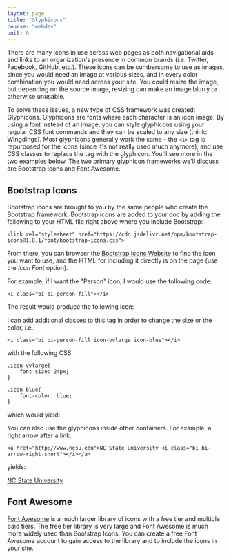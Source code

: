 ```yaml
---
layout: page
title: "Glyphicons"
course: "webdev"
unit: 6
---
```

There are many icons in use across web pages as both navigational aids and links to an organization's presence in common brands (i.e. Twitter, Facebook, GitHub, etc.). These icons can be cumbersome to use as images, since you would need an image at various sizes, and in every color combination you would need across your site. You could resize the image, but depending on the source image, resizing can make an image blurry or otherwise unusable.

To solve these issues, a new type of CSS framework was created: Glyphicons. Glyphicons are fonts where each character is an icon image. By using a font instead of an image, you can style glyphicons using your regular CSS font commands and they can be scaled to any size (think: Wingdings). Most glyphicons generally work the same - the ```<i>``` tag is repurposed for the icons (since it's not really used much anymore), and use CSS classes to replace the tag with the glyphicon. You'll see more in the two examples below. The two primary glyphicon frameworks we'll discuss are Bootstrap Icons and Font Awesome.

## Bootstrap Icons
Bootstrap icons are brought to you by the same people who create the Bootstrap framework. Bootstrap icons are added to your doc by adding the following to your HTML file right above where you include Bootstrap:

	<link rel="stylesheet" href="https://cdn.jsdelivr.net/npm/bootstrap-icons@1.8.1/font/bootstrap-icons.css">

<link rel="stylesheet" href="https://cdn.jsdelivr.net/npm/bootstrap-icons@1.8.1/font/bootstrap-icons.css">

From there, you can browser the [Bootstrap Icons Website](https://icons.getbootstrap.com) to find the icon you want to use, and the HTML for including it directly is on the page (use the _Icon Font_ option). 

For example, if I want the "Person" icon, I would use the following code:

	<i class="bi bi-person-fill"></i>

The result would produce the following icon:

<i class="bi bi-person-fill"></i>

I can add additional classes to this tag in order to change the size or the color, i.e.:

	<i class="bi bi-person-fill icon-vvlarge icon-blue"></i>

with the following CSS:

	.icon-vvlarge{
		font-size: 24px;
	}
	
	.icon-blue{
		font-color: blue;
	}
	
which would yield:
<style>
.icon-vvlarge{
	font-size: 72px;
}

.icon-blue{
	color: blue;
}
</style>
<i class="bi bi-person-fill icon-vvlarge icon-blue"></i>

You can also use the glyphicons inside other containers. For example, a right arrow after a link:

	<a href="http://www.ncsu.edu">NC State University <i class="bi bi-arrow-right-short"></i></a>

yields:

<a href="http://www.ncsu.edu">NC State University <i class="bi bi-arrow-right-short"></i></a>

## Font Awesome
[Font Awesome](https://fontawesome.com) is a much larger library of icons with a free tier and multiple paid tiers. The free tier library is very large and Font Awesome is much more widely used than Bootstrap Icons. You can create a free Font Awesome account to gain access to the library and to include the icons in your site. 